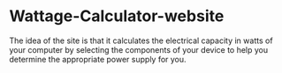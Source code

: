 # Wattage-Calculator-website
The idea of the site is that it calculates the electrical capacity in watts of your computer by selecting the components of your device to help you determine the appropriate power supply for you.
